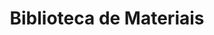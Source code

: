 ---
title: "Biblioteca de Materiais"
description: "Recursos educacionais e materiais de referência para seu aprendizado"
categories: 
  - "Disciplinas Acadêmicas"
  - "Aulas Complementares"
  - "Ferramentas Digitais"
  - "Referências Técnicas"
  - "Multimídia"
materials:
  - title: "Apostilas e Exercícios"
    description: "Coleção de apostilas e exercícios anteriores das disciplinas do curso"
    category: "Disciplinas Acadêmicas"
    subcategory: "Probabilidade e Cálculo"
    date: "2025-04-20"
    icon: "fa fa-graduation-cap"
    link: "/materiais/disciplinas"
    featured: false
    tags: ["exercícios", "provas", "graduação"]

  - title: "Aulões PET Estatística"
    description: "Gravações e materiais dos aulões ministrados pelo grupo PET"
    category: "Aulas Complementares"
    date: "2025-04-20"
    icon: "fa fa-pencil-square-o"
    link: "/materiais/auloes/"
    tags: ["revisão", "aulão", "PET"]

  - title: "Tutoriais de R e RStudio"
    description: "Guia completo para iniciantes em programação estatística com R"
    category: "Ferramentas Digitais"
    subcategory: "Tutoriais"
    date: "2025-04-20"
    icon: "fa fa-laptop"
    link: "/materiais/tutoriais"
    featured: false
    tags: ["R", "programação", "tutorial"]

  - title: "Links Úteis para Estudantes de Estatística"
    description: "Coleção curada de sites, ferramentas e recursos online úteis"
    category: "Ferramentas Digitais"
    date: "2025-04-20"
    icon: "fa fa-globe"
    link: "/materiais/links_uteis"
    tags: ["websites", "recursos online"]

  - title: "Artigos Fundamentais"
    description: "Seleção de artigos científicos relevantes para a formação estatística"
    category: "Referências Técnicas"
    date: "2025-04-20"
    icon: "fa fa-book"
    link: "/materiais/artigos"
    tags: ["publicações", "pesquisa"]

  - title: "Canal PET Estatística"
    description: "Playlist com vídeos educativos produzidos pelo grupo PET"
    category: "Multimídia"
    date: "2025-04-20"
    icon: "fa fa-play"
    link: "https://www.youtube.com/c/PETEstat%C3%ADsticaUFPR"
    external: true
    tags: ["vídeos", "youtube"]
---